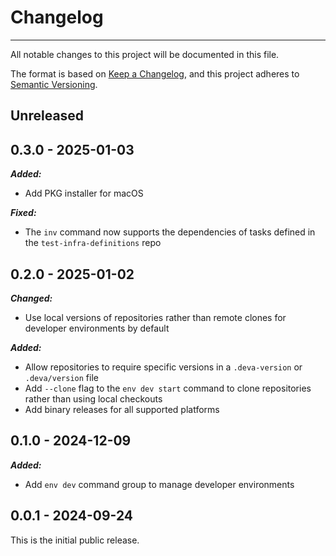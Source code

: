 # Changelog

-----

All notable changes to this project will be documented in this file.

The format is based on [Keep a Changelog](https://keepachangelog.com/en/1.0.0/), and this project adheres to [Semantic Versioning](https://semver.org/spec/v2.0.0.html).

## Unreleased

## 0.3.0 - 2025-01-03

***Added:***

- Add PKG installer for macOS

***Fixed:***

- The `inv` command now supports the dependencies of tasks defined in the `test-infra-definitions` repo

## 0.2.0 - 2025-01-02

***Changed:***

- Use local versions of repositories rather than remote clones for developer environments by default

***Added:***

- Allow repositories to require specific versions in a `.deva-version` or `.deva/version` file
- Add `--clone` flag to the `env dev start` command to clone repositories rather than using local checkouts
- Add binary releases for all supported platforms

## 0.1.0 - 2024-12-09

***Added:***

- Add `env dev` command group to manage developer environments

## 0.0.1 - 2024-09-24

This is the initial public release.
